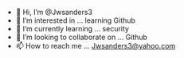 - 👋 Hi, I’m @Jwsanders3
- 👀 I’m interested in ... learning Github
- 🌱 I’m currently learning ... security
- 💞️ I’m looking to collaborate on ... Github
- 📫 How to reach me ... Jwsanders3@yahoo.com

<!---
Jwsanders3/Jwsanders3 is a ✨ special ✨ repository because its `README.md` (this file) appears on your GitHub profile.
You can click the Preview link to take a look at your changes.
--->
